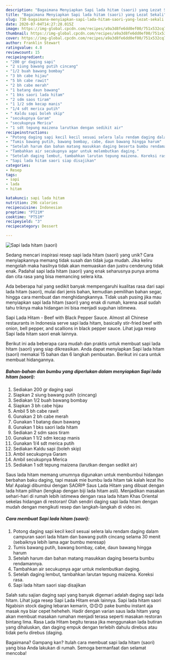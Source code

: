 ```yaml
---
description: "Bagaimana Menyiapkan Sapi lada hitam (saori) yang Lezat Sekali"
title: "Bagaimana Menyiapkan Sapi lada hitam (saori) yang Lezat Sekali"
slug: 738-bagaimana-menyiapkan-sapi-lada-hitam-saori-yang-lezat-sekali
date: 2020-07-04T14:27:28.015Z
image: https://img-global.cpcdn.com/recipes/a9a3d8fe6dd0ef00/751x532cq70/sapi-lada-hitam-saori-foto-resep-utama.jpg
thumbnail: https://img-global.cpcdn.com/recipes/a9a3d8fe6dd0ef00/751x532cq70/sapi-lada-hitam-saori-foto-resep-utama.jpg
cover: https://img-global.cpcdn.com/recipes/a9a3d8fe6dd0ef00/751x532cq70/sapi-lada-hitam-saori-foto-resep-utama.jpg
author: Franklin Stewart
ratingvalue: 4.8
reviewcount: 15
recipeingredient:
- "200 gr daging sapi"
- "2 siung bawang putih cincang"
- "1/2 buah bawang bombay"
- "3 bh cabe hijau"
- "5 bh cabe rawit"
- "2 bh cabe merah"
- "1 batang daun bawang"
- "1 bks saori lada hitam"
- "2 sdm saos tiram"
- "1 1/2 sdm kecap manis"
- "1/4 sdt merica putih"
- " Kaldu sapi boleh skip"
- "secukupnya Garam"
- "secukupnya Merica"
- "1 sdt tepung maizena larutkan dengan sedikit air"
recipeinstructions:
- "Potong daging sapi kecil kecil sesuai selera lalu rendam daging dalam campuran saori lada hitam dan bawang putih cincang selama 30 menit (sebaiknya lebih lama agar bumbu meresap)"
- "Tumis bawang putih, bawang bombay, cabe, daun bawang hingga harum"
- "Setelah harum dan bahan matang masukkan daging beserta bumbu rendamannya."
- "Tambahkan air secukupnya agar untuk melembutkan daging."
- "Setelah daging lembut, tambahkan larutan tepung maizena. Koreksi rasa."
- "Sapi lada hitam saori siap disajikan"
categories:
- Resep
tags:
- sapi
- lada
- hitam

katakunci: sapi lada hitam 
nutrition: 296 calories
recipecuisine: Indonesian
preptime: "PT21M"
cooktime: "PT51M"
recipeyield: "3"
recipecategory: Dessert

---
```



![Sapi lada hitam (saori)](https://img-global.cpcdn.com/recipes/a9a3d8fe6dd0ef00/751x532cq70/sapi-lada-hitam-saori-foto-resep-utama.jpg)

Sedang mencari inspirasi resep sapi lada hitam (saori) yang unik? Cara menyiapkannya memang tidak susah dan tidak juga mudah. Jika keliru mengolah maka hasilnya tidak akan memuaskan dan justru cenderung tidak enak. Padahal sapi lada hitam (saori) yang enak seharusnya punya aroma dan cita rasa yang bisa memancing selera kita.

Ada beberapa hal yang sedikit banyak mempengaruhi kualitas rasa dari sapi lada hitam (saori), mulai dari jenis bahan, kemudian pemilihan bahan segar, hingga cara membuat dan menghidangkannya. Tidak usah pusing jika mau menyiapkan sapi lada hitam (saori) yang enak di rumah, karena asal sudah tahu triknya maka hidangan ini bisa menjadi suguhan istimewa.

Sapi Lada Hitam - Beef with Black Pepper Sauce. Almost all Chinese restaurants in Indonesia serve sapi lada hitam, basically stir-fried beef with onion, bell pepper, and scallions in black pepper sauce. Lihat juga resep Sapi lada hitam saori enak lainnya.


Berikut ini ada beberapa cara mudah dan praktis untuk membuat sapi lada hitam (saori) yang siap dikreasikan. Anda dapat menyiapkan Sapi lada hitam (saori) memakai 15 bahan dan 6 langkah pembuatan. Berikut ini cara untuk membuat hidangannya.

<!--inarticleads1-->

##### Bahan-bahan dan bumbu yang diperlukan dalam menyiapkan Sapi lada hitam (saori):

1. Sediakan 200 gr daging sapi
1. Siapkan 2 siung bawang putih (cincang)
1. Sediakan 1/2 buah bawang bombay
1. Siapkan 3 bh cabe hijau
1. Ambil 5 bh cabe rawit
1. Gunakan 2 bh cabe merah
1. Gunakan 1 batang daun bawang
1. Gunakan 1 bks saori lada hitam
1. Sediakan 2 sdm saos tiram
1. Gunakan 1 1/2 sdm kecap manis
1. Gunakan 1/4 sdt merica putih
1. Sediakan  Kaldu sapi (boleh skip)
1. Ambil secukupnya Garam
1. Ambil secukupnya Merica
1. Sediakan 1 sdt tepung maizena (larutkan dengan sedikit air)


Saus lada hitam memang umumnya digunakan untuk membumbui hidangan berbahan baku daging, tapi masak mie bumbu lada hitam tak kalah lezat lho Ma! Apalagi dibumbui dengan SAORI® Saus Lada Hitam yang dibuat dengan lada hitam pilihan (lengkap dengan biji lada hitam asli). Menjadikan masakan sehari-hari di rumah lebih istimewa dengan rasa lada hitam Khas Oriental sekelas hidangan di restoran! Olah sendiri daging sapi lada hitam dengan mudah dengan mengikuti resep dan langkah-langkah di video ini. 

<!--inarticleads2-->

##### Cara membuat Sapi lada hitam (saori):

1. Potong daging sapi kecil kecil sesuai selera lalu rendam daging dalam campuran saori lada hitam dan bawang putih cincang selama 30 menit (sebaiknya lebih lama agar bumbu meresap)
1. Tumis bawang putih, bawang bombay, cabe, daun bawang hingga harum
1. Setelah harum dan bahan matang masukkan daging beserta bumbu rendamannya.
1. Tambahkan air secukupnya agar untuk melembutkan daging.
1. Setelah daging lembut, tambahkan larutan tepung maizena. Koreksi rasa.
1. Sapi lada hitam saori siap disajikan


Salah satu sajian daging sapi yang banyak digemari adalah daging sapi lada hitam. Lihat juga resep Sapi Lada Hitam enak lainnya. Sapi lada hitam saori Ngabisin stock daging lebaran kemarin, 😊😊😊 pake bumbu instant aja masak nya biar cepet heheheh. Hadir dengan varian saus lada hitam yang akan membuat masakan rumahan menjadi terasa seperti masakan restoran bintang lima. Rasa Lada Hitam begitu terasa jika menggunakan lada butiran yang dihaluskan, dan daging empuk dengan terlebih dahulu direbus atau tidak perlu direbus (daging. 

Bagaimana? Gampang kan? Itulah cara membuat sapi lada hitam (saori) yang bisa Anda lakukan di rumah. Semoga bermanfaat dan selamat mencoba!

